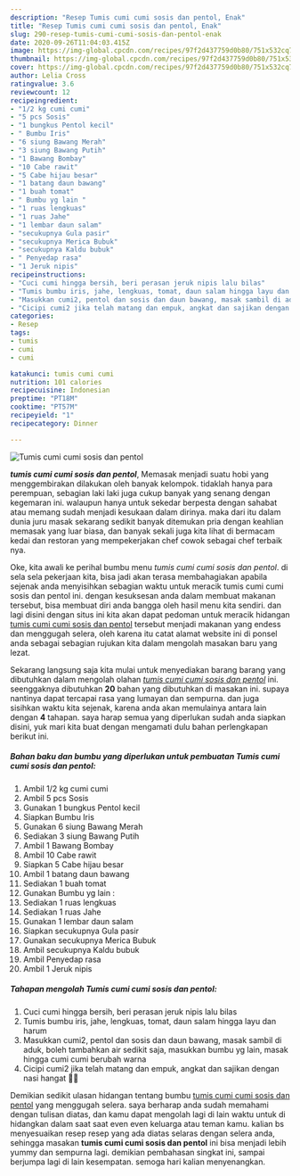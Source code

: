 ```yaml
---
description: "Resep Tumis cumi cumi sosis dan pentol, Enak"
title: "Resep Tumis cumi cumi sosis dan pentol, Enak"
slug: 290-resep-tumis-cumi-cumi-sosis-dan-pentol-enak
date: 2020-09-26T11:04:03.415Z
image: https://img-global.cpcdn.com/recipes/97f2d437759d0b80/751x532cq70/tumis-cumi-cumi-sosis-dan-pentol-foto-resep-utama.jpg
thumbnail: https://img-global.cpcdn.com/recipes/97f2d437759d0b80/751x532cq70/tumis-cumi-cumi-sosis-dan-pentol-foto-resep-utama.jpg
cover: https://img-global.cpcdn.com/recipes/97f2d437759d0b80/751x532cq70/tumis-cumi-cumi-sosis-dan-pentol-foto-resep-utama.jpg
author: Lelia Cross
ratingvalue: 3.6
reviewcount: 12
recipeingredient:
- "1/2 kg cumi cumi"
- "5 pcs Sosis"
- "1 bungkus Pentol kecil"
- " Bumbu Iris"
- "6 siung Bawang Merah"
- "3 siung Bawang Putih"
- "1 Bawang Bombay"
- "10 Cabe rawit"
- "5 Cabe hijau besar"
- "1 batang daun bawang"
- "1 buah tomat"
- " Bumbu yg lain "
- "1 ruas lengkuas"
- "1 ruas Jahe"
- "1 lembar daun salam"
- "secukupnya Gula pasir"
- "secukupnya Merica Bubuk"
- "secukupnya Kaldu bubuk"
- " Penyedap rasa"
- "1 Jeruk nipis"
recipeinstructions:
- "Cuci cumi hingga bersih, beri perasan jeruk nipis lalu bilas"
- "Tumis bumbu iris, jahe, lengkuas, tomat, daun salam hingga layu dan harum"
- "Masukkan cumi2, pentol dan sosis dan daun bawang, masak sambil di aduk, boleh tambahkan air sedikit saja, masukkan bumbu yg lain, masak hingga cumi cumi berubah warna"
- "Cicipi cumi2 jika telah matang dan empuk, angkat dan sajikan dengan nasi hangat 🤤🤤"
categories:
- Resep
tags:
- tumis
- cumi
- cumi

katakunci: tumis cumi cumi 
nutrition: 101 calories
recipecuisine: Indonesian
preptime: "PT18M"
cooktime: "PT57M"
recipeyield: "1"
recipecategory: Dinner

---
```



![Tumis cumi cumi sosis dan pentol](https://img-global.cpcdn.com/recipes/97f2d437759d0b80/751x532cq70/tumis-cumi-cumi-sosis-dan-pentol-foto-resep-utama.jpg)

<b><i>tumis cumi cumi sosis dan pentol</i></b>, Memasak menjadi suatu hobi yang menggembirakan dilakukan oleh banyak kelompok. tidaklah hanya para perempuan, sebagian laki laki juga cukup banyak yang senang dengan kegemaran ini. walaupun hanya untuk sekedar berpesta dengan sahabat atau memang sudah menjadi kesukaan dalam dirinya. maka dari itu dalam dunia juru masak sekarang sedikit banyak ditemukan pria dengan keahlian memasak yang luar biasa, dan banyak sekali juga kita lihat di bermacam kedai dan restoran yang mempekerjakan chef cowok sebagai chef terbaik nya.



Oke, kita awali ke perihal bumbu menu <i>tumis cumi cumi sosis dan pentol</i>. di sela sela pekerjaan kita, bisa jadi akan terasa membahagiakan apabila sejenak anda menyisihkan sebagian waktu untuk meracik tumis cumi cumi sosis dan pentol ini. dengan kesuksesan anda dalam membuat makanan tersebut, bisa membuat diri anda bangga oleh hasil menu kita sendiri. dan lagi disini dengan situs ini kita akan dapat pedoman untuk meracik hidangan <u>tumis cumi cumi sosis dan pentol</u> tersebut menjadi makanan yang endess dan menggugah selera, oleh karena itu catat alamat website ini di ponsel anda sebagai sebagian rujukan kita dalam mengolah masakan baru yang lezat.


Sekarang langsung saja kita mulai untuk menyediakan barang barang yang dibutuhkan dalam mengolah olahan <u><i>tumis cumi cumi sosis dan pentol</i></u> ini. seenggaknya dibutuhkan <b>20</b> bahan yang dibutuhkan di masakan ini. supaya nantinya dapat tercapai rasa yang lumayan dan sempurna. dan juga sisihkan waktu kita sejenak, karena anda akan memulainya antara lain dengan <b>4</b> tahapan. saya harap semua yang diperlukan sudah anda siapkan disini, yuk mari kita buat dengan mengamati dulu bahan perlengkapan berikut ini.

<!--inarticleads1-->

##### Bahan baku dan bumbu yang diperlukan untuk pembuatan Tumis cumi cumi sosis dan pentol:

1. Ambil 1/2 kg cumi cumi
1. Ambil 5 pcs Sosis
1. Gunakan 1 bungkus Pentol kecil
1. Siapkan  Bumbu Iris
1. Gunakan 6 siung Bawang Merah
1. Sediakan 3 siung Bawang Putih
1. Ambil 1 Bawang Bombay
1. Ambil 10 Cabe rawit
1. Siapkan 5 Cabe hijau besar
1. Ambil 1 batang daun bawang
1. Sediakan 1 buah tomat
1. Gunakan  Bumbu yg lain :
1. Sediakan 1 ruas lengkuas
1. Sediakan 1 ruas Jahe
1. Gunakan 1 lembar daun salam
1. Siapkan secukupnya Gula pasir
1. Gunakan secukupnya Merica Bubuk
1. Ambil secukupnya Kaldu bubuk
1. Ambil  Penyedap rasa
1. Ambil 1 Jeruk nipis




<!--inarticleads2-->

##### Tahapan mengolah Tumis cumi cumi sosis dan pentol:

1. Cuci cumi hingga bersih, beri perasan jeruk nipis lalu bilas
1. Tumis bumbu iris, jahe, lengkuas, tomat, daun salam hingga layu dan harum
1. Masukkan cumi2, pentol dan sosis dan daun bawang, masak sambil di aduk, boleh tambahkan air sedikit saja, masukkan bumbu yg lain, masak hingga cumi cumi berubah warna
1. Cicipi cumi2 jika telah matang dan empuk, angkat dan sajikan dengan nasi hangat 🤤🤤




Demikian sedikit ulasan hidangan tentang bumbu <u>tumis cumi cumi sosis dan pentol</u> yang menggugah selera. saya berharap anda sudah memahami dengan tulisan diatas, dan kamu dapat mengolah lagi di lain waktu untuk di hidangkan dalam saat saat even even keluarga atau teman kamu. kalian bs menyesuaikan resep resep yang ada diatas selaras dengan selera anda, sehingga masakan <b>tumis cumi cumi sosis dan pentol</b> ini bisa menjadi lebih yummy dan sempurna lagi. demikian pembahasan singkat ini, sampai berjumpa lagi di lain kesempatan. semoga hari kalian menyenangkan.
